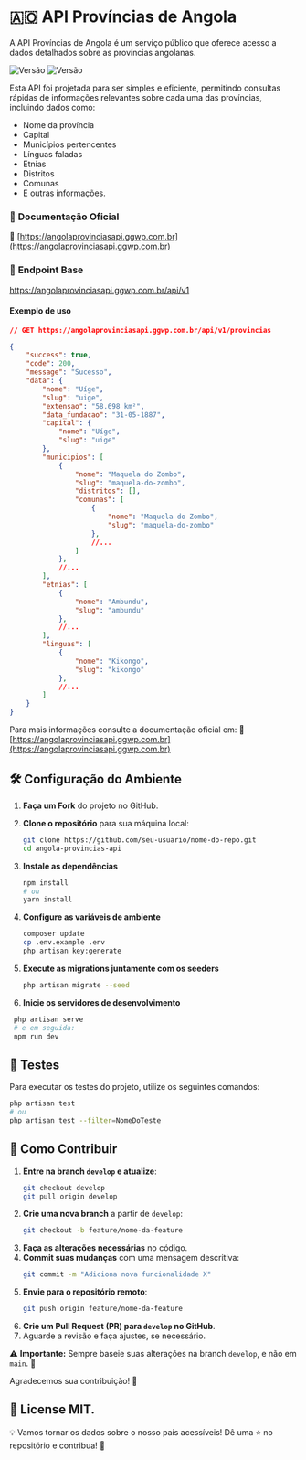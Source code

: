 # 🇦🇴 API Províncias de Angola
A API Províncias de Angola é um serviço público que oferece acesso a dados detalhados sobre as províncias angolanas.

![Versão](https://img.shields.io/badge/Versão-v1.0.2-green) ![Versão](https://img.shields.io/badge/License-MIT-red)

Esta API foi projetada para ser simples e eficiente, permitindo consultas rápidas de informações relevantes sobre cada uma das províncias, incluindo dados como:
- Nome da província </br>
- Capital </br>
- Municípios pertencentes </br>
- Línguas faladas </br>
- Etnias </br>
- Distritos </br>
- Comunas </br>
- E outras informações.


### 📄 **Documentação Oficial**  
🔗 [https://angolaprovinciasapi.ggwp.com.br](https://angolaprovinciasapi.ggwp.com.br)

### 🔗 **Endpoint Base**
https://angolaprovinciasapi.ggwp.com.br/api/v1

#### **Exemplo de uso**

```json
// GET https://angolaprovinciasapi.ggwp.com.br/api/v1/provincias

{
    "success": true,
    "code": 200,
    "message": "Sucesso",
    "data": {
        "nome": "Uíge",
        "slug": "uige",
        "extensao": "58.698 km²",
        "data_fundacao": "31-05-1887",
        "capital": {
            "nome": "Uíge",
            "slug": "uige"
        },
        "municipios": [
            {
                "nome": "Maquela do Zombo",
                "slug": "maquela-do-zombo",
                "distritos": [],
                "comunas": [
                    {
                        "nome": "Maquela do Zombo",
                        "slug": "maquela-do-zombo"
                    },
                    //...
                ]
            },
            //...
        ],
        "etnias": [
            {
                "nome": "Ambundu",
                "slug": "ambundu"
            },
            //...
        ],
        "linguas": [
            {
                "nome": "Kikongo",
                "slug": "kikongo"
            },
            //...
        ]
    }
}

```

Para mais informações consulte a documentação oficial em:
🔗 [https://angolaprovinciasapi.ggwp.com.br](https://angolaprovinciasapi.ggwp.com.br)

## 🛠️ Configuração do Ambiente

1. **Faça um Fork** do projeto no GitHub.
2. **Clone o repositório** para sua máquina local:

    ```bash
    git clone https://github.com/seu-usuario/nome-do-repo.git
    cd angola-provincias-api
    ```

3. **Instale as dependências**

    ```bash
    npm install
    # ou
    yarn install
    ```

4. **Configure as variáveis de ambiente**

    ```bash
    composer update
    cp .env.example .env
    php artisan key:generate
    ```

5. **Execute as migrations juntamente com os seeders**

    ```bash
    php artisan migrate --seed
    ```

6. **Inicie os servidores de desenvolvimento**
  ```bash
   php artisan serve
   # e em seguida:
   npm run dev
  ```

## 🧪 Testes

Para executar os testes do projeto, utilize os seguintes comandos:

```bash
php artisan test
# ou
php artisan test --filter=NomeDoTeste
```

## 🤝 Como Contribuir

1. **Entre na branch `develop` e atualize**:
   ```bash
   git checkout develop  
   git pull origin develop  
   ```
2. **Crie uma nova branch** a partir de `develop`:
   ```bash
   git checkout -b feature/nome-da-feature
   ```
3. **Faça as alterações necessárias** no código.
4. **Commit suas mudanças** com uma mensagem descritiva:
   ```bash
   git commit -m "Adiciona nova funcionalidade X"
   ```
5. **Envie para o repositório remoto**:
   ```bash
   git push origin feature/nome-da-feature
   ```
6. **Crie um Pull Request (PR) para `develop` no GitHub**.
7. Aguarde a revisão e faça ajustes, se necessário.

⚠️ **Importante:** Sempre baseie suas alterações na branch `develop`, e não em `main`. 🚀

Agradecemos sua contribuição! 🚀  

## :memo: License MIT.

💡 Vamos tornar os dados sobre o nosso país acessíveis! Dê uma ⭐ no repositório e contribua! 🚀
